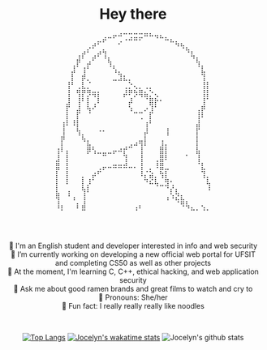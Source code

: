 <h1 align="center">Hey there</h1>
<p align="center">
  <pre align="center">
⠀⠀⠀⠀⠀⠀⠀⠀⠀⣠⠤⠖⠚⢉⣩⣭⡭⠛⠓⠲⠦⣄⡀⠀⠀⠀⠀⠀⠀⠀
⠀⠀⠀⠀⠀⠀⢀⡴⠋⠁⠀⠀⠊⠀⠀⠀⠀⠀⠀⠀⠀⠀⠉⠳⢦⡀⠀⠀⠀⠀
⠀⠀⠀⠀⢀⡴⠃⢀⡴⢳⠀⠀⠀⠀⠀⠀⠀⠀⠀⠀⠀⠀⠀⠀⠀⠙⣆⠀⠀⠀
⠀⠀⠀⠀⡾⠁⣠⠋⠀⠈⢧⠀⠀⠀⠀⠀⠀⠀⠀⠀⠀⠀⠀⠀⠀⠀⠈⢧⠀⠀
⠀⠀⠀⣸⠁⢰⠃⠀⠀⠀⠈⢣⡀⠀⠀⠀⠀⠀⠀⠀⠀⠀⠀⠀⠀⠀⠀⠈⣇⠀
⠀⠀⠀⡇⠀⡾⡀⠀⠀⠀⠀⣀⣹⣆⡀⠀⠀⠀⠀⠀⠀⠀⠀⠀⠀⠀⠀⠀⢹⠀
⠀⠀⢸⠃⢀⣇⡈⠀⠀⠀⠀⠀⠀⢀⡑⢄⡀⢀⡀⠀⠀⠀⠀⠀⠀⠀⠀⠀⢸⡇
⠀⠀⢸⠀⢻⡟⡻⢶⡆⠀⠀⠀⠀⡼⠟⡳⢿⣦⡑⢄⠀⠀⠀⠀⠀⠀⠀⠀⢸⡇
⠀⠀⣸⠀⢸⠃⡇⢀⠇⠀⠀⠀⠀⠀⡼⠀⠀⠈⣿⡗⠂⠀⠀⠀⠀⠀⠀⠀⢸⠁
⠀⠀⡏⠀⣼⠀⢳⠊⠀⠀⠀⠀⠀⠀⠱⣀⣀⠔⣸⠁⠀⠀⠀⠀⠀⠀⠀⢠⡟⠀
⠀⠀⡇⢀⡇⠀⠀⠀⠀⠀⠀⠀⠀⠀⠀⠀⠠⠀⡇⠀⠀⠀⠀⠀⠀⠀⠀⢸⠃⠀
⠀⢸⠃⠘⡇⠀⠀⠀⠀⠀⠀⠀⠀⠀⠀⠀⠀⢸⠁⠀⠀⢀⠀⠀⠀⠀⠀⣾⠀⠀
⠀⣸⠀⠀⠹⡄⠀⠀⠈⠁⠀⠀⠀⠀⠀⠀⠀⡞⠀⠀⠀⠸⠀⠀⠀⠀⠀⡇⠀⠀
⠀⡏⠀⠀⠀⠙⣆⠀⠀⠀⠀⠀⠀⠀⢀⣠⢶⡇⠀⠀⢰⡀⠀⠀⠀⠀⠀⡇⠀⠀
⢰⠇⡄⠀⠀⠀⡿⢣⣀⣀⣀⡤⠴⡞⠉⠀⢸⠀⠀⠀⣿⡇⠀⠀⠀⠀⠀⣧⠀⠀
⣸⠀⡇⠀⠀⠀⠀⠀⠀⠉⠀⠀⠀⢹⠀⠀⢸⠀⠀⢀⣿⠇⠀⠀⠀⠁⠀⢸⠀⠀
⣿⠀⡇⠀⠀⠀⠀⠀⢀⡤⠤⠶⠶⠾⠤⠄⢸⠀⡀⠸⣿⣀⠀⠀⠀⠀⠀⠈⣇⠀
⡇⠀⡇⠀⠀⡀⠀⡴⠋⠀⠀⠀⠀⠀⠀⠀⠸⡌⣵⡀⢳⡇⠀⠀⠀⠀⠀⠀⢹⡀
⡇⠀⠇⠀⠀⡇⡸⠁⠀⠀⠀⠀⠀⠀⠀⠀⠀⠙⠮⢧⣀⣻⢂⠀⠀⠀⠀⠀⠀⢧
⣇⠀⢠⠀⠀⢳⠇⠀⠀⠀⠀⠀⠀⠀⠀⠀⠀⠀⠀⠀⠀⠈⡎⣆⠀⠀⠀⠀⠀⠘
⢻⠀⠈⠰⠀⢸⠀⠀⠀⠀⠀⠀⠀⠀⠀⠀⠀⠀⠀⠀⠀⠰⠘⢮⣧⡀⠀⠀⠀⠀
⠸⡆⠀⠀⠇⣾⠀⠀⠀⠀⠀⠀⠀⠀⠀⢠⠆⠀⠀⠀⠀⠀⠀⠀⠙⠳⣄⡀⢢⡀
  </pre>
 </p>
<br/>
<p align = "center">
  🍜 I'm an English student and developer interested in info and web security <br/>
  🍜 I’m currently working on developing a new official web portal for UFSIT and completing CS50 as well as other projects <br/>
  🍜 At the moment, I'm learning C, C++, ethical hacking, and web application security <br/>
  🍜 Ask me about good ramen brands and great films to watch and cry to <br/>
  🍜 Pronouns: She/her <br/>
  🍜 Fun fact: I really really really like noodles <br/>
</p>
<br/>
<div align="center">



[![Top Langs](https://github-readme-stats.vercel.app/api/top-langs/?username=Noodulz&layout=compact)](https://github.com/anuraghazra/github-readme-stats)
[![Jocelyn's wakatime stats](https://github-readme-stats.vercel.app/api/wakatime?username=Noodulz)](https://github.com/anuraghazra/github-readme-stats)
![Jocelyn's github stats](https://github-readme-stats.vercel.app/api/?username=Noodulz&show_icons=true&title_color=1F75C8&icon_color=2AA410&text_color=043667&bg_color=ffffff) 

</div>
